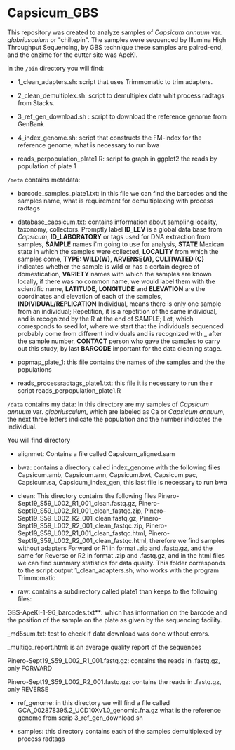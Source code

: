 # Capsicum_GBS

This repository was created to analyze samples of *Capsicum annuum* var. *glabriusculum* or "chiltepín". The samples were
sequenced by Illumina High Throughput Sequencing, by GBS technique these samples are paired-end, and the enzime for the
cutter site was ApeKI.


In the `/bin` directory you will find:

* 1_clean_adapters.sh: script that uses Trimmomatic to trim adapters.

* 2_clean_demultiplex.sh: script to demultiplex data whit process radtags from Stacks.

* 3_ref_gen_download.sh : script to download the reference genome from GenBank

* 4_index_genome.sh: script that constructs the FM-index for the reference genome, what is necessary to run bwa 

* reads_perpopulation_plate1.R: script to graph in ggplot2 the reads by population of plate 1


`/meta` contains metadata:

* barcode_samples_plate1.txt: in this file we can find the barcodes and the samples name, what is requirement for demultiplexing with process radtags

* database_capsicum.txt: contains information about sampling locality, taxonomy, collectors. Promptly label **ID_LEV** is a global data base from *Capsicum*, **ID_LABORATORY** or tags used for DNA extraction from samples, **SAMPLE** names i'm going to use for analysis, **STATE** Mexican state in which the samples were collected, **LOCALITY** from which the samples come, **TYPE: WILD(W), ARVENSE(A), CULTIVATED (C)** indicates whether the sample is wild or has a certain degree of domestication, **VARIETY** names with which the samples are known locally, if there was no common name, we would label them with the scientific name, **LATITUDE**,	**LONGITUDE** and	**ELEVATION** are the coordinates and elevation of each of the samples, **INDIVIDUAL/REPLICATION** Individual, means there is only one sample from an individual; Repetition, it is a repetition of the same individual, and is recognized by the R at the end of SAMPLE; Lot, which corresponds to seed lot, where we start that the individuals sequenced probably come from different individuals and is recognized with _ after the sample number, **CONTACT** person who gave the samples to carry out this study, by last **BARCODE** important for the data cleaning stage.

* popmap_plate_1: this file contains the names of the samples and the the populations

* reads_processradtags_plate1.txt: this file it is necessary to run the r script reads_perpopulation_plate1.R
  

`/data` contains my data: In this directory are my samples of *Capsicum annuum* var. *glabriusculum*, which are labeled as Ca or *Capsicum annuum*, the next three letters indicate the population and the number indicates the individual.

You will find directory 

* alignmet: Contains a file called Capsicum_aligned.sam

* bwa: contains a directory called index_genome with the following files Capsicum.amb, Capsicum.ann, Capsicum.bwt, Capsicum.pac, Capsicum.sa, Capsicum_index_gen, this last file is necessary to run bwa

* clean: This directory contains the following files Pinero-Sept19_S59_L002_R1_001_clean.fastq.gz, Pinero-Sept19_S59_L002_R1_001_clean_fastqc.zip, Pinero-Sept19_S59_L002_R2_001_clean.fastq.gz, Pinero-Sept19_S59_L002_R2_001_clean_fastqc.zip, Pinero-Sept19_S59_L002_R1_001_clean_fastqc.html, Pinero-Sept19_S59_L002_R2_001_clean_fastqc.html, therefore we find samples without adapters Forward or R1 in format .zip and .fastq.gz, and the same for Reverse or R2 in format .zip and .fastq.gz, and in the html files we can find summary statistics for data quality.
This folder corresponds to the script output 1_clean_adapters.sh, who works with the program Trimmomatic

* raw: contains a subdirectory called plate1 than keeps to the following files:

GBS-ApeKI-1-96_barcodes.txt**: which has information on the barcode and the position of the sample on the plate as given by the sequencing facility.

_md5sum.txt: test to check if data download was done without errors.

_multiqc_report.html: is an average quality report of the sequences 

Pinero-Sept19_S59_L002_R1_001.fastq.gz: contains the reads in .fastq.gz, only FORWARD 

Pinero-Sept19_S59_L002_R2_001.fastq.gz: contains the reads in .fastq.gz, only REVERSE

* ref_genome: in this directory we will find a file called GCA_002878395.2_UCD10Xv1.0_genomic.fna.gz what is the reference genome from scrip 3_ref_gen_download.sh

* samples: this directory contains each of the samples demultiplexed by process radtags


